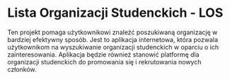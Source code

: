 # Lista Organizacji Studenckich - LOS

Ten projekt pomaga użytkownikowi znaleźć poszukiwaną organizację w bardziej efektywny sposób. Jest to aplikacja internetowa, która pozwala użytkownikom na wyszukiwanie organizacji studenckich w oparciu o ich zainteresowania. Aplikacja będzie również stanowić platformę dla organizacji studenckich do promowania się i rekrutowania nowych członków.
